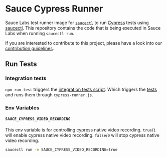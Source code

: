 Sauce Cypress Runner
====================

Sauce Labs test runner image for [`saucectl`](https://github.com/saucelabs/saucectl) to run [Cypress](https://www.cypress.io/) tests using [saucectl](https://docs.saucelabs.com/dev/cli/saucectl/). This repository contains the code that is being executed in Sauce Labs when running `saucectl run`.

If you are interested to contribute to this project, please have a look into our [contribution guidelines](https://github.com/saucelabs/sauce-cypress-runner/blob/main/CONTRIBUTING.md).

## Run Tests

### Integration tests

`npm run test` triggers the [integration tests script](/tests/integration/integration-tests.sh). Which triggers the [tests](/tests/integration/fixtures/cypress-tests) and runs them through `cypress-runner.js`.

### Env Variables

#### `SAUCE_CYPRESS_VIDEO_RECORDING`

This env variable is for controlling cypress native video recording.
`true`/`1` will enable cypress native video recording.
`false`/`0` will stop cypress native video recording.

```sh
saucectl run -e SAUCE_CYPRESS_VIDEO_RECORDING=true
```
